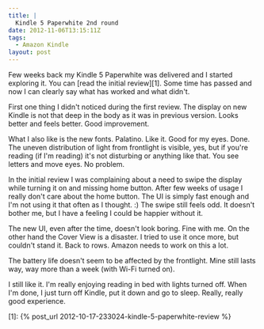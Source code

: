 ```yaml
---
title: |
  Kindle 5 Paperwhite 2nd round
date: 2012-11-06T13:15:11Z
tags:
  - Amazon Kindle
layout: post
---
```

Few weeks back my Kindle 5 Paperwhite was delivered and I started exploring it. You can [read the initial review][1]. Some time has passed and now I can clearly say what has worked and what didn't.

First one thing I didn't noticed during the first review. The display on new Kindle is not that deep in the body as it was in previous version. Looks better and feels better. Good improvement.

What I also like is the new fonts. Palatino. Like it. Good for my eyes. Done. The uneven distribution of light from frontlight is visible, yes, but if you're reading (if I'm reading) it's not disturbing or anything like that. You see letters and move eyes. No problem.

In the initial review I was complaining about a need to swipe the display while turning it on and missing home button. After few weeks of usage I really don't care about the home button. The UI is simply fast enough and I'm not using it that often as I thought. :) The swipe still feels odd. It doesn't bother me, but I have a feeling I could be happier without it.

The new UI, even after the time, doesn't look boring. Fine with me. On the other hand the Cover View is a disaster. I tried to use it once more, but couldn't stand it. Back to rows. Amazon needs to work on this a lot.

The battery life doesn't seem to be affected by the frontlight. Mine still lasts way, way more than a week (with Wi-Fi turned on).

I still like it. I'm really enjoying reading in bed with lights turned off. When I'm done, I just turn off Kindle, put it down and go to sleep. Really, really good experience.

[1]: {% post_url 2012-10-17-233024-kindle-5-paperwhite-review %}